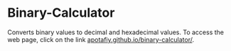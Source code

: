 # Binary-Calculator
Converts binary values to decimal and hexadecimal values.
To access the web page, click on the link [apotafiy.github.io/binary-calculator/](apotafiy.github.io/binary-calculator/).
